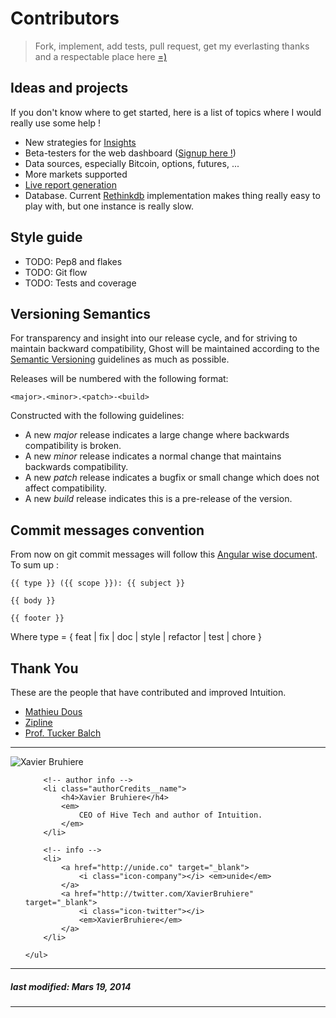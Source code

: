 # Contributors

> Fork, implement, add tests, pull request, get my everlasting thanks and a
> respectable place here [=)](https://github.com/jondot/groundcontrol)


## Ideas and projects

If you don't know where to get started, here is a list of topics where I would
really use some help !

* New strategies for [Insights](https://github.com/intuition-io/insights)
* Beta-testers for the web dashboard ([Signup here !](http://intuition.io))
* Data sources, especially Bitcoin, options, futures, ...
* More markets supported
* [Live report generation](https://github.com/intuition-io/insights/blob/develop/insights/plugins/mail.py)
* Database. Current [Rethinkdb](rethinkdb.com) implementation makes thing
really easy to play with, but one instance is really slow.


## Style guide

* TODO: Pep8 and flakes
* TODO: Git flow
* TODO: Tests and coverage


## Versioning Semantics

For transparency and insight into our release cycle, and for striving to
maintain backward compatibility, Ghost will be maintained according to the
[Semantic Versioning](http://semver.org/) guidelines as much as possible.

Releases will be numbered with the following format:

`<major>.<minor>.<patch>-<build>`

Constructed with the following guidelines:

* A new *major* release indicates a large change where backwards compatibility is broken.
* A new *minor* release indicates a normal change that maintains backwards compatibility.
* A new *patch* release indicates a bugfix or small change which does not affect compatibility.
* A new *build* release indicates this is a pre-release of the version.


## Commit messages convention

From now on git commit messages will follow this [Angular wise document](https://docs.google.com/document/d/1QrDFcIiPjSLDn3EL15IJygNPiHORgU1_OOAqWjiDU5Y/edit#).
To sum up :

```
{{ type }} ({{ scope }}): {{ subject }}

{{ body }}

{{ footer }}
```

Where type = { feat | fix | doc | style | refactor | test | chore }


## Thank You

These are the people that have contributed and improved Intuition.

* [Mathieu Dous](https://github.com/zabka)
* [Zipline](https://github.com/quantopian/zipline)
* [Prof. Tucker Balch](http://www.cc.gatech.edu/~tucker/)


-------

<div class="authorCredits">
    <span class="profile-picture">
        <img src="https://secure.gravatar.com/avatar/21f588b59e5b0a7d92be27f14405747a?d=identicon&amp;s=192" alt="Xavier Bruhiere"/>
    </span>
    <ul class="authorCredits">

        <!-- author info -->
        <li class="authorCredits__name">
            <h4>Xavier Bruhiere</h4>
            <em>
                CEO of Hive Tech and author of Intuition.
            </em>
        </li>

        <!-- info -->
        <li>
            <a href="http://unide.co" target="_blank">
                <i class="icon-company"></i> <em>unide</em>
            </a>
            <a href="http://twitter.com/XavierBruhiere" target="_blank">
                <i class="icon-twitter"></i>
                <em>XavierBruhiere</em>
            </a>
        </li>

    </ul>
</div>

-------
##### last modified: Mars 19, 2014
-------

